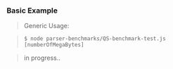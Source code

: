 ### Basic Example



>Generic Usage:


>     $ node parser-benchmarks/QS-benchmark-test.js [numberOfMegaBytes]


> in progress..
